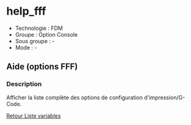 # help_fff

* Technologie : FDM
* Groupe : Option Console
* Sous groupe : -
* Mode : - 

## Aide (options FFF)

### Description

Afficher la liste complète des options de configuration d'impression/G-Code.

[Retour Liste variables](variable_list.md)
